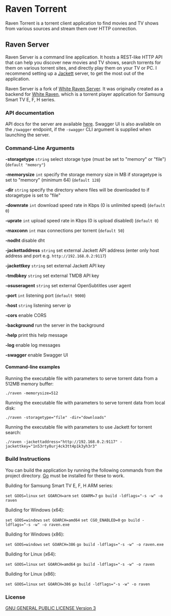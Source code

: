 # Raven Torrent

Raven Torrent is a torrent client application to find movies and TV shows from various sources and stream them over HTTP connection.

## Raven Server

Raven Server is a command line application. It hosts a REST-like HTTP API that can help you discover new movies and TV shows, search torrents for them on various torrent sites, and directly play them on your TV or PC. I recommend setting up a [Jackett](https://github.com/Jackett/Jackett) server, to get the most out of the application.

Raven Server is a fork of [White Raven Server](https://github.com/silentmurdock/wrserver). It was originally created as a backend for [White Raven](https://github.com/nyakaspeter/White-Raven), which is a torrent player application for Samsung Smart TV E, F, H series.

### API documentation

API docs for the server are available [here](docs/swagger.md). Swagger UI is also available on the `/swagger` endpoint, if the `-swagger` CLI argument is supplied when launching the server.

### Command-Line Arguments

**-storagetype** `string` select storage type (must be set to "memory" or "file") (`default "memory"`)

**-memorysize** `int` specify the storage memory size in MB if storagetype is set to "memory" (minimum 64) (`default 128`)

**-dir** `string` specify the directory where files will be downloaded to if storagetype is set to "file"

**-downrate** `int` download speed rate in Kbps (0 is unlimited speed) (`default 0`)

**-uprate** `int` upload speed rate in Kbps (0 is upload disabled) (`default 0`)

**-maxconn** `int` max connections per torrent (`default 50`)

**-nodht** disable dht

**-jackettaddress** `string` set external Jackett API address (enter only host address and port e.g. `http://192.168.0.2:9117`)

**-jackettkey** `string` set external Jackett API key

**-tmdbkey** `string` set external TMDB API key

**-osuseragent** `string` set external OpenSubtitles user agent

**-port** `int` listening port (`default 9000`)

**-host** `string` listening server ip

**-cors** enable CORS

**-background** run the server in the background

**-help** print this help message

**-log** enable log messages

**-swagger** enable Swagger UI

#### Command-line examples

Running the executable file with parameters to serve torrent data from a 512MB memory buffer:

`./raven -memorysize=512`

Running the executable file with parameters to serve torrent data from local disk:

`./raven -storagetype="file" -dir="downloads"`

Running the executable file with parameters to use Jackett for torrent search:

`./raven -jackettaddress="http://192.168.0.2:9117" -jackettkey="1n53rty0urj4ck3tt4p1k3yh3r3"`

### Build Instructions

You can build the application by running the following commands from the project directory. [Go](https://golang.org/) must be installed for these to work.

Building for Samsung Smart TV E, F, H ARM series:

`set GOOS=linux`
`set GOARCH=arm`
`set GOARM=7`
`go build -ldflags="-s -w" -o raven`

Building for Windows (x64):

`set GOOS=windows`
`set GOARCH=amd64`
`set CGO_ENABLED=0`
`go build -ldflags="-s -w" -o raven.exe`

Building for Windows (x86):

`set GOOS=windows`
`set GOARCH=386`
`go build -ldflags="-s -w" -o raven.exe`

Building for Linux (x64):

`set GOOS=linux`
`set GOARCH=amd64`
`go build -ldflags="-s -w" -o raven`

Building for Linux (x86):

`set GOOS=linux`
`set GOARCH=386`
`go build -ldflags="-s -w" -o raven`

### License

[GNU GENERAL PUBLIC LICENSE Version 3](LICENSE)

